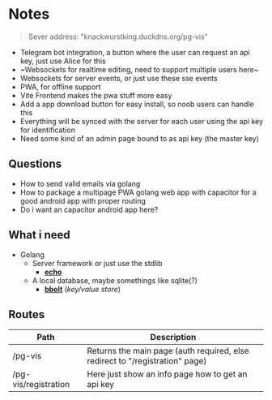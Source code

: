 # Notes

> Sever address: "knackwurstking.duckdns.org/pg-vis"

- Telegram bot integration, a button where the user can request an api key, just use Alice for this
- ~Websockets for realtime editing, need to support multiple users here~
- Websockets for server events, or just use these sse events
- PWA, for offline support
- Vite Frontend makes the pwa stuff more easy
- Add a app download button for easy install, so noob users can handle this
- Everything will be synced with the server for each user using the api key for identification
- Need some kind of an admin page bound to as api key (the master key)

## Questions

- How to send valid emails via golang
- How to package a multipage PWA golang web app with capacitor for a good android app with proper routing
- Do i want an capacitor android app here?

## What i need

- Golang
    - Server framework or just use the stdlib
        - [**echo**](https://echo.labstack.com/docs/quick-start)
    - A local database, maybe somethings like sqlite(?)
        - [**bbolt**](https://github.com/etcd-io/bbolt) (_key/value store_)

## Routes

| Path                 | Description                                                                  |
| -------------------- | ---------------------------------------------------------------------------- |
| /pg-vis              | Returns the main page (auth required, else redirect to "/registration" page) |
| /pg-vis/registration | Here just show an info page how to get an api key                            |
